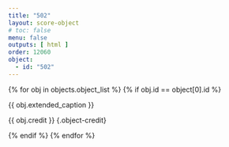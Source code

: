 ```yaml
---
title: "502"
layout: score-object
# toc: false
menu: false
outputs: [ html ]
order: 12060
object:
  - id: "502"
---
```


{% for obj in objects.object_list %}
{% if obj.id == object[0].id %}

{{ obj.extended_caption }}

{{ obj.credit }} {.object-credit}

{% endif %}
{% endfor %}
